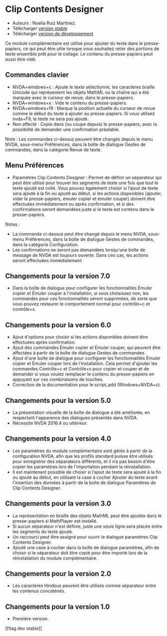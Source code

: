 # Clip Contents Designer #

*	Auteurs : Noelia Ruiz Martínez.
*	Télécharger [version stable][1]
*	Télécharger [version de développement][2]

Ce module complémentaire est utilisé pour ajouter du texte dans le
presse-papiers, ce qui peut être utile lorsque vous souhaitez relier des
portions de texte ensemble prêt pour le collage. Le contenu du
presse-papiers peut aussi être vidé.

## Commandes clavier ##
*	NVDA+windows+c : Ajoute le texte sélectionné, les caractères braille
  Unicode qui représentent les objets MathML ou la chaîne qui a été marquée
  avec le curseur de revue, dans le presse-papiers.
*	NVDA+windows+x : Vide le contenu du presse-papiers.
*	NVDA+windows+f9 : Marque la position actuelle du curseur de revue comme le début du texte à ajouter au presse-papiers. Si vous utilisez nvda+F9, le texte ne sera pas ajouté.
*	 Non affecté : Copie dans (ou coupe depuis) le presse-papiers, avec la possibilité de demander une confirmation préalable.

Note : Les commandes ci-dessus peuvent être changés depuis le menu NVDA,
sous-menu Préférences, dans la boîte de dialogue Gestes de commandes, dans
la catégorie Revue de texte.

## Menu Préférences ##
*	Paramètres Clip Contents Designer : Permet de définir un séparateur qui peut être utilisé pour trouver les segments de texte une fois que tout le texte ajouté est collé.
Vous pouvez également choisir si l’ajout de texte sera ajouté à la fin ou ajouté au début, si les actions disponibles (ajouter, vider le presse-papiers, émuler copier et émuler couper) doivent être effectuées immédiatement ou après confirmation, et si des confirmations seront demandées juste si le texte est contenu dans le presse-papiers.

Notes :

*	La commande ci-dessus peut être changé depuis le menu NVDA, sous-menu
  Préférences, dans la boîte de dialogue Gestes de commandes, dans la
  catégorie Configuration.
*	Les confirmations ne seront pas demandées lorsqu'une boîte de message de
  NVDA est toujours ouverte. Dans ces cas, les actions seront effectuées
  immédiatement

## Changements pour la version 7.0

* Dans la boîte de dialogue pour configurer les fonctionnalités Émuler
  copier et Émuler couper à l'installation, si vous choisissez non, les
  commandes pour ces fonctionnalités seront supprimées, de sorte que vous
  pouvez restaurer le comportement normal pour contrôle+c et contrôle+x.

## Changements pour la version 6.0

*	 Ajout d'options pour choisir si les actions disponibles doivent être effectuées après confirmation.
*	Ajout des commandes Émuler copier et Émuler couper, qui peuvent être affectées  à partir de la boîte de dialogue Gestes de commandes.
*	 Ajout d'une boîte de dialogue pour configurer les fonctionnalités Émuler copier et Émuler couper lors de l'installation. Cela permet d'ajouter les commandes Contrôle+c et Contrôle+x pour copier et couper et de demander si vous voulez remplacer le contenu du presse-papiers en appuyant sur ces combinaisons de touches.
*	Correction de la documentation pour le script_add (Windows+NVDA+c).

## Changements pour la version 5.0 ##

*	La présentation visuelle de la boîte de dialogue a été améliorée, en
  respectant l'apparence des dialogues présentés dans NVDA.
*	Nécessite NVDA 2016.4 ou ultérieur.

## Changements pour la version 4.0 ##
*	Les paramètres du module complémentaire sont gérés à partir de la
  configuration NVDA, afin que les profils standard puisse être utilisés
  pour enregistrer des séparateurs différents, et il n’a pas besoin d'être
  copier les paramètres lors de l'importation pendant la réinstallation.
*	Il est maintenant possible de choisir si l’ajout de texte sera ajouté à la
  fin ou ajouté au début, en utilisant la case à cocher Ajouter du texte
  avant l'insertion des données à partir de la boîte de dialogue Paramètres
  de Clip Contents Designer.

## Changements pour la version 3.0 ##
*	La représentation en braille des objets MathML peut être ajoutée dans le
  presse-papiers si MathPlayer est installé.
*	Si aucun séparateur n'est définie, juste une seule ligne sera placée entre
  les segments du texte ajouté.
*	Un raccourci peut être assigné pour ouvrir le dialogue paramètres Clip
  Contents Designer.
*	Ajouté une case à cocher dans la boîte de dialogue paramètres, afin de
  choisir si le séparateur doit être copié pour être importé lors de la
  réinstallation du module complémentaire.

## Changements pour la version 2.0 ##
*	Les caractères Hindous peuvent être utilisés comme séparateur entre les
  contenus concaténés.

## Changements pour la version 1.0 ##
*	Première version.

[[!tag dev stable]]

[1]: http://addons.nvda-project.org/files/get.php?file=ccd

[2]: http://addons.nvda-project.org/files/get.php?file=ccd-dev
